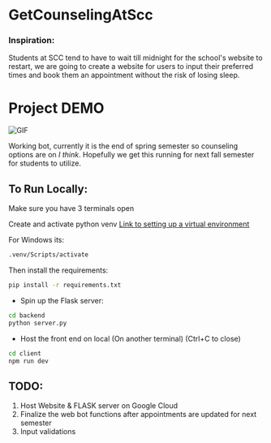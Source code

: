 # GetCounselingAtScc
### Inspiration: 
Students at SCC tend to have to wait till midnight for the school's website to restart, we are going to create a website for users to input their preferred times and book them an appointment without the risk of losing sleep.

# Project DEMO
![GIF](https://github.com/EdwardChhun/GetCounselingAtScc/blob/main/2024-05-2719-24-02-Trim-ezgif.com-video-to-gif-converter.gif)

Working bot, currently it is the end of spring semester so counseling options are on *I think*. Hopefully we get this running for next fall semester for students to utilize.

## To Run Locally:

Make sure you have 3 terminals open

Create and activate python venv [Link to setting up a virtual environment](https://python.land/virtual-environments/virtualenv)

For Windows its:

```bash
.venv/Scripts/activate
```
Then install the requirements:
```bash
pip install -r requirements.txt
```

- Spin up the Flask server:
```bash
cd backend
python server.py
```

- Host the front end on local (On another terminal) (Ctrl+C to close)
```bash
cd client
npm run dev
```

## TODO:
1. Host Website & FLASK server on Google Cloud
2. Finalize the web bot functions after appointments are updated for next semester
3. Input validations
